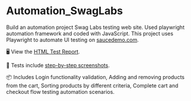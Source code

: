 # Automation_SwagLabs
Build an automation project Swag Labs testing web site. Used playwright automation framework and coded with JavaScript.
This project uses Playwright to automate UI testing on [saucedemo.com](https://www.saucedemo.com).

🖥️ View the [HTML Test Report](https://github.com/HashanPerera/Automation_SwagLabs/blob/main/my-report/index.html).

🎥 Tests include [step-by-step screenshots](https://github.com/HashanPerera/Automation_SwagLabs/tree/main/test-results).

📦 Includes Login functionality validation, Adding and removing products from the cart, Sorting products by different criteria, Complete cart and checkout flow testing automation scenarios.
